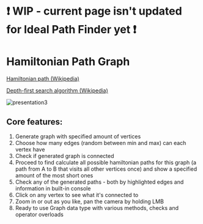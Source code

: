 # ❗ WIP - current page isn't updated for Ideal Path Finder yet ❗

# Hamiltonian Path Graph

[Hamiltonian path (Wikipedia)](https://en.wikipedia.org/wiki/Hamiltonian_path)

[Depth-first search algorithm (Wikipedia)](https://en.wikipedia.org/wiki/Depth-first_search)

![presentation3](https://github.com/user-attachments/assets/c9032607-6b8f-4b81-982f-d81194c018c6)

## Core features:

1. Generate graph with specified amount of vertices
2. Choose how many edges (random between min and max) can each vertex have
3. Check if generated graph is connected
4. Proceed to find calculate all possible hamiltonian paths for this graph (a path from A to B that visits all other vertices once) and show a specified amount of the most short ones
5. Check any of the generated paths - both by highlighted edges and information in built-in console
6. Click on any vertex to see what it's connected to
7. Zoom in or out as you like, pan the camera by holding LMB
8. Ready to use Graph data type with various methods, checks and operator overloads 
